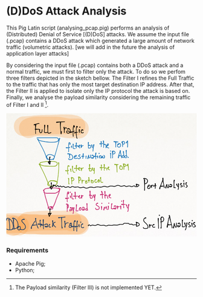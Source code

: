 # (D)DoS Attack Analysis
This Pig Latin script (analysing_pcap.pig) performs an analysis of (Distributed) Denial of Service [(D)DoS] attacks. We assume the input file (.pcap) contains a DDoS attack which generated a large amount of network traffic (volumetric attacks). [we will add in the future the analysis of application layer attacks]

By considering the input file (.pcap) contains both a DDoS attack and a normal traffic, we must first to filter only the attack. To do so we perfom three filters depicted in the sketch bellow. The Filter I refines the Full Traffic to the traffic that has only the most target destination IP address. After that, the Filter II is applied to isolate only the IP protocol the attack is based on. Finally, we analyse the payload similarity considering the remaining traffic of Filter I and II [^1]. 

[^1]: The Payload similarity (Filter III) is not implemented YET.

![Sketch of Our Approach](data/sketch.png)

### Requirements
- Apache Pig;
- Python;
